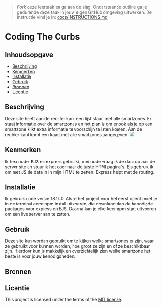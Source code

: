 > _Fork_ deze leertaak en ga aan de slag. Onderstaande outline ga je gedurende deze taak in jouw eigen GitHub omgeving uitwerken. De instructie vind je in: [docs/INSTRUCTIONS.md](docs/INSTRUCTIONS.md)

# Coding The Curbs
<!-- Geef je project een titel en schrijf in één zin wat het is -->

## Inhoudsopgave

  * [Beschrijving](#beschrijving)
  * [Kenmerken](#kenmerken)
  * [Installatie](#installatie)
  * [Gebruik](#gebruik)
  * [Bronnen](#bronnen)
  * [Licentie](#licentie)

## Beschrijving
<!-- In de Beschrijving staat hoe je project er uit ziet, hoe het werkt en wat je er mee kan. -->
Deze site heeft aan de rechter kant een lijst staan met alle smartzones. Er staat informatie over de smartzones en het plan is om er ook als je op een smartzone klikt extra informatie te voorschijn te laten komen. Aan de rechter kant komt een kaart met alle smartzones aangegeven.
<img src="https://user-images.githubusercontent.com/112855711/225608884-0645e523-6ca1-447d-a4f8-2d8313dbb928.png">

<!-- Voeg een mooie poster visual toe 📸 -->
<!-- Voeg een link toe naar Github Pages 🌐-->

## Kenmerken
<!-- Bij Kenmerken staat welke technieken zijn gebruikt en hoe. Wat is de HTML structuur? Wat zijn de belangrijkste dingen in CSS? Wat is er met Javascript gedaan en hoe? Misschien heb je een framwork of library gebruikt? -->
Ik heb node, EJS en express gebruikt, met node vraag ik de data op aan de server site en stuur ik het door naar de juiste HTMl pagina's. Ejs gebruik ik om met JS de data in in mijn HTML te zetten. Express helpt met de routing.

## Installatie
Ik gebruik node versie 18.15.0. Als je het project voor het eerst opent moet je in de terminal eerst npm install uitvoeren, die downlaod dan de benodigde packages voor express en EJS. Daarna kan je elke keer npm start uitvoeren om een live server aan te zetten.

## Gebruik

Deze site kan worden gebruikt om te kijken welke smartzones er zijn, waar ze gebruikt voor kunnen worden, hoe groot ze zijn en of ze beschiktbaar zijn. Hierdoor kun je makkelijk en overzichtelijk zien welke smartzone het beste is voor jouw benodigdheden. 

## Bronnen

## Licentie

This project is licensed under the terms of the [MIT license](./LICENSE).
